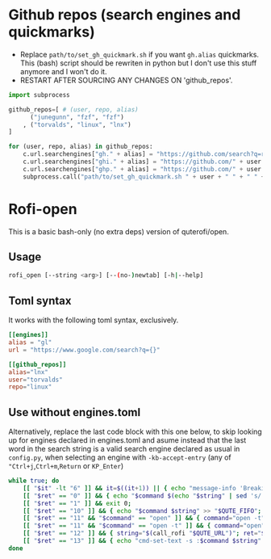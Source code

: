# Github repos (search engines and quickmarks)
- Replace `path/to/set_gh_quickmark.sh` if you want `gh.alias` quickmarks. This (bash) script should be rewriten in python but I don't use this stuff anymore and I won't do it.
- RESTART AFTER SOURCING ANY CHANGES ON 'github_repos'.

``` python
import subprocess

github_repos=[ # (user, repo, alias)
      ("junegunn", "fzf", "fzf")
    , ("torvalds", "linux", "lnx")
]

for (user, repo, alias) in github_repos:
    c.url.searchengines["gh." + alias] = "https://github.com/search?q=repo%3A" + user + "%2F" + repo + "+{}&type=issues"
    c.url.searchengines["ghi." + alias] = "https://github.com/" + user + "/" + repo + "/issues?q=is%3Aissue+{}"
    c.url.searchengines["ghp." + alias] = "https://github.com/" + user + "/" + repo + "/pulls?q=is%3Aissue+{}"
    subprocess.call("path/to/set_gh_quickmark.sh " + user + " " + " " + repo + " " +alias, shell=True)
```

# Rofi-open
This is a basic bash-only (no extra deps) version of quterofi/open. 

## Usage

``` bash
rofi_open [--string <arg>] [--(no-)newtab] [-h|--help]
```


## Toml syntax
It works with the following toml syntax, exclusively.

``` toml
[[engines]]
alias = "gl"
url = "https://www.google.com/search?q={}"

[[github_repos]]
alias="lnx"
user="torvalds"
repo="linux"
```

## Use without engines.toml

Alternatively, replace the last code block with this one below, to skip looking up for engines declared in engines.toml and asume instead that the last word in the search string is a valid search engine declared as usual in `config.py`, when selecting an engine with `-kb-accept-entry` (any of `"Ctrl+j`,`Ctrl+m`,`Return` or `KP_Enter`)

``` bash
while true; do
    [[ "$it" -lt "6" ]] && it=$((it+1)) || { echo "message-info 'Breaking at: $it'" >> "$QUTE_FIFO"; break; } # use to prevent infinite loops when rofi fails to start (dev/debug only)
    [[ "$ret" == "0" ]] && { echo "$command $(echo "$string" | sed 's/ *$//' | awk 'NF>1{print $NF}') $(echo "$string" | sed 's/ *$//' | sed 's/\ [^\ ]*$//')" >> "$QUTE_FIFO"; break; }
    [[ "$ret" == "1" ]] && exit 0;
    [[ "$ret" == "10" ]] && { echo "$command $string" >> "$QUTE_FIFO"; break; }
    [[ "$ret" == "11" && "$command" == "open" ]] && { command="open -t"; string="$(call_rofi "$string")"; ret="$?"; }
    [[ "$ret" == "11" && "$command" == "open -t" ]] && { command="open"; string="$(call_rofi "$string")"; ret="$?"; }
    [[ "$ret" == "12" ]] && { string="$(call_rofi "$QUTE_URL")"; ret="$?"; }
    [[ "$ret" == "13" ]] && { echo "cmd-set-text -s :$command $string" >> "$QUTE_FIFO" ; break ; }
done
```
